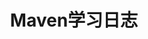 ---
title: "Maven学习日志"
excerpt: "Maven"
classes: wide
categories:
- Algorithm
tags:
- Maven
create_at: 2019-03-10
last_modified_at: 2019-03-10
toc: true
toc_label: "文章提纲"
toc_icon: "book-reader"
toc_sticky: true
---